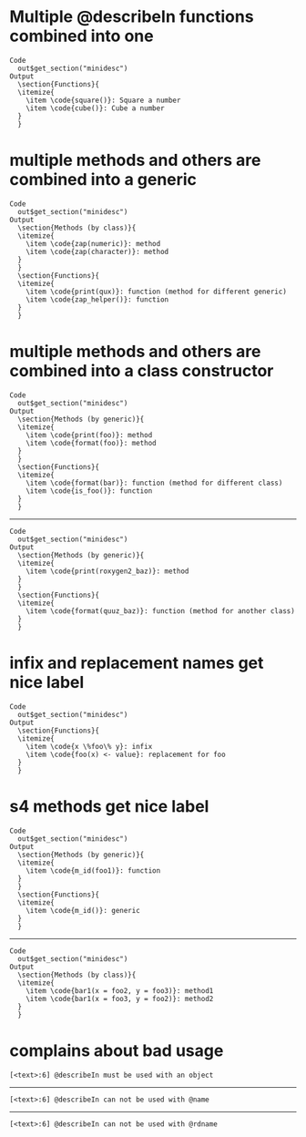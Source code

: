 # Multiple @describeIn functions combined into one

    Code
      out$get_section("minidesc")
    Output
      \section{Functions}{
      \itemize{
        \item \code{square()}: Square a number
        \item \code{cube()}: Cube a number
      }
      } 

# multiple methods and others are combined into a generic

    Code
      out$get_section("minidesc")
    Output
      \section{Methods (by class)}{
      \itemize{
        \item \code{zap(numeric)}: method
        \item \code{zap(character)}: method
      }
      }
      \section{Functions}{
      \itemize{
        \item \code{print(qux)}: function (method for different generic)
        \item \code{zap_helper()}: function
      }
      } 

# multiple methods and others are combined into a class constructor

    Code
      out$get_section("minidesc")
    Output
      \section{Methods (by generic)}{
      \itemize{
        \item \code{print(foo)}: method
        \item \code{format(foo)}: method
      }
      }
      \section{Functions}{
      \itemize{
        \item \code{format(bar)}: function (method for different class)
        \item \code{is_foo()}: function
      }
      } 

---

    Code
      out$get_section("minidesc")
    Output
      \section{Methods (by generic)}{
      \itemize{
        \item \code{print(roxygen2_baz)}: method
      }
      }
      \section{Functions}{
      \itemize{
        \item \code{format(quuz_baz)}: function (method for another class)
      }
      } 

# infix and replacement names get nice label

    Code
      out$get_section("minidesc")
    Output
      \section{Functions}{
      \itemize{
        \item \code{x \%foo\% y}: infix
        \item \code{foo(x) <- value}: replacement for foo
      }
      } 

# s4 methods get nice label

    Code
      out$get_section("minidesc")
    Output
      \section{Methods (by generic)}{
      \itemize{
        \item \code{m_id(foo1)}: function
      }
      }
      \section{Functions}{
      \itemize{
        \item \code{m_id()}: generic
      }
      } 

---

    Code
      out$get_section("minidesc")
    Output
      \section{Methods (by class)}{
      \itemize{
        \item \code{bar1(x = foo2, y = foo3)}: method1
        \item \code{bar1(x = foo3, y = foo2)}: method2
      }
      } 

# complains about bad usage

    [<text>:6] @describeIn must be used with an object

---

    [<text>:6] @describeIn can not be used with @name

---

    [<text>:6] @describeIn can not be used with @rdname

